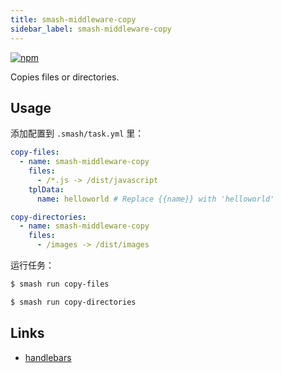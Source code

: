 ```yaml
---
title: smash-middleware-copy
sidebar_label: smash-middleware-copy
---
```


<a class="link-npm-version" href="https://www.npmjs.com/package/smash-middleware-copy" target="_blank" title="npm">
    <img src="https://img.shields.io/npm/v/smash-middleware-copy" alt="npm"/>
</a>

Copies files or directories.

## Usage

添加配置到 `.smash/task.yml` 里：

```yaml
copy-files:
  - name: smash-middleware-copy
    files:
      - /*.js -> /dist/javascript
    tplData:
      name: helloworld # Replace {{name}} with 'helloworld'

copy-directories:
  - name: smash-middleware-copy
    files:
      - /images -> /dist/images
```

运行任务：

```bash
$ smash run copy-files

$ smash run copy-directories
```

## Links

- [handlebars](https://www.npmjs.com/package/handlebars)
